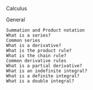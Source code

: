 Calculus

General

    Summation and Product notation
    What is a series?
    Common series
    What is a derivative?
    What is the product rule?
    What is the chain rule?
    Common derivative rules
    What is a partial derivative?
    What is an indefinite integral?
    What is a definite integral?
    What is a double integral?
